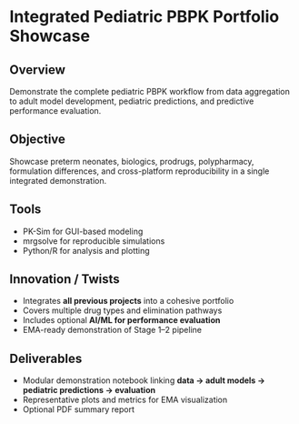 # Integrated Pediatric PBPK Portfolio Showcase

## Overview
Demonstrate the complete pediatric PBPK workflow from data aggregation to adult model development, pediatric predictions, and predictive performance evaluation.

## Objective
Showcase preterm neonates, biologics, prodrugs, polypharmacy, formulation differences, and cross-platform reproducibility in a single integrated demonstration.

## Tools
- PK-Sim for GUI-based modeling
- mrgsolve for reproducible simulations
- Python/R for analysis and plotting

## Innovation / Twists
- Integrates **all previous projects** into a cohesive portfolio
- Covers multiple drug types and elimination pathways
- Includes optional **AI/ML for performance evaluation**
- EMA-ready demonstration of Stage 1–2 pipeline

## Deliverables
- Modular demonstration notebook linking **data → adult models → pediatric predictions → evaluation**
- Representative plots and metrics for EMA visualization
- Optional PDF summary report
